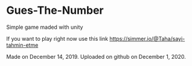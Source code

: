# Gues-The-Number
Simple game maded with unity

If you want to play right now use this link https://simmer.io/@Taha/sayi-tahmin-etme

Made on December 14, 2019. Uploaded on github on December 1, 2020.
